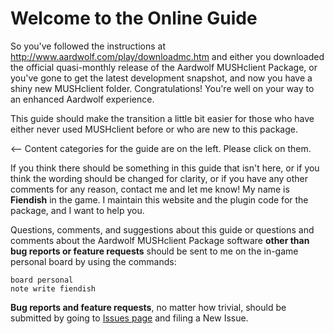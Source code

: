 # Welcome to the Online Guide #

So you've followed the instructions at http://www.aardwolf.com/play/downloadmc.htm and either you downloaded the official quasi-monthly release of the Aardwolf MUSHclient Package, or you've gone to get the latest development snapshot, and now you have a shiny new MUSHclient folder. Congratulations! You're well on your way to an enhanced Aardwolf experience.

This guide should make the transition a little bit easier for those who have either never used MUSHclient before or who are new to this package.

<-- Content categories for the guide are on the left. Please click on them.

If you think there should be something in this guide that isn't here, or if you think the wording should be changed for clarity, or if you have any other comments for any reason, contact me and let me know! My name is **Fiendish** in the game. I maintain this website and the plugin code for the package, and I want to help you.

Questions, comments, and suggestions about this guide or questions and comments about the Aardwolf MUSHclient Package software **other than bug reports or feature requests** should be sent to me on the in-game personal board by using the commands:
```
board personal
note write fiendish
```

**Bug reports and feature requests**, no matter how trivial, should be submitted by going to [Issues page](https://code.google.com/p/aardwolfclientpackage/wiki/MovedToGithubIssues) and filing a New Issue.
